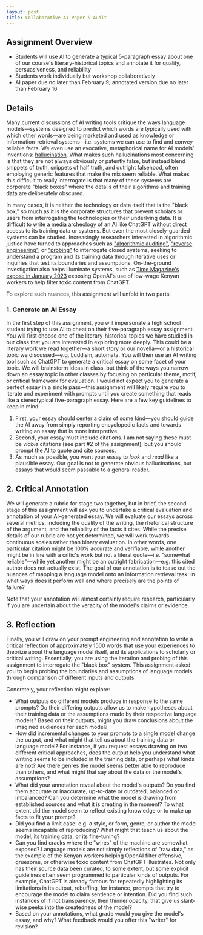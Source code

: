 ```yaml
---
layout: post
title: Collaborative AI Paper & Audit
---
```


## Assignment Overview

+ Students will use AI to generate a typical 5-paragraph essay about one of our course's literary-historical topics and annotate it for quality, persuasiveness, and reliability
+ Students work individually but workshop collaboratively
+ AI paper due no later than February 9; annotated version due no later than February 16


## Details

Many current discussions of AI writing tools critique the ways language models—systems designed to predict which words are typically used with which other words—are being marketed and used as knowledge or information-retrieval systems—i.e. systems we can use to find and convey reliable facts. We even use an evocative, metaphorical name for AI models' inventions: [hallucination](https://en.wikipedia.org/wiki/Hallucination_(artificial_intelligence)). What makes such hallucinations most concerning is that they are not always obviously or patently false, but instead blend snippets of truth, snippets of half truth, and outright falsehood, often employing generic features that make the mix seem reliable. What makes this difficult to really interrogate is that many of these systems are corporate "black boxes" where the details of their algorithms and training data are deliberately obscured. 

In many cases, it is neither the technology or data itself that is the "black box," so much as it is the corporate structures that prevent scholars or users from interrogating the technologies or their underlying data. It is difficult to write a [media archeology](http://www.digitalhumanities.org/dhq/vol/15/4/000578/000578.html) of an AI like ChatGPT without direct access to its training data or systems. But even the most closely-guarded systems can be studied. Increasingly researchers interested in algorithmic justice have turned to approaches such as ["algorithmic auditing"](https://personalization.ccs.neu.edu/), ["reverse engineering"](https://arxiv.org/abs/1711.01768), or ["probing"](https://thegradient.pub/othello/) to interrogate closed systems, seeking to understand a program and its training data through iterative uses or inquiries that test its boundaries and assumptions. On-the-ground investigation also helps illuminate systems, such as [Time Magazine's expose in January 2023](https://time.com/6247678/openai-chatgpt-kenya-workers/) exposing OpenAI's use of low-wage Kenyan workers to help filter toxic content from ChatGPT. 

To explore such nuances, this assignment will unfold in two parts:

### 1. Generate an AI Essay

In the first step of this assignment, you will impersonate a high school student trying to use AI to cheat on their five-paragraph essay assignment. You will first choose one of the literary-historical topics we have studied in our class that you are interested in exploring more deeply. This could be a literary work we read together—a short story or our novella—or a historical topic we discussed—e.g. Luddism, automata. You will then use an AI writing tool such as ChatGPT to generate a critical essay on some facet of your topic. We will brainstorm ideas in class, but think of the ways you narrow down an essay topic in other classes by focusing on particular theme, motif, or critical framework for evaluation. I would not expect you to generate a perfect essay in a single pass—this assignment will likely require you to iterate and experiment with prompts until you create something that reads like a stereotypical five-paragraph essay. Here are a few key guidelines to keep in mind:

1. First, your essay should center a claim of some kind—you should guide the AI away from simply reporting encyclopedic facts and towards writing an essay that is more interpretive. 
2. Second, your essay must include citations. I am not saying these must be _viable_ citations (see part #2 of the assignment), but you should prompt the AI to quote and cite sources. 
3. As much as possible, you want your essay to _look_ and _read_ like a plausible essay. Our goal is not to generate obvious hallucinations, but essays that would seem passable to a general reader.

## 2. Critical Annotation

We will generate a rubric for stage two together, but in brief, the second stage of this assignment will ask you to undertake a critical evaluation and annotation of your AI-generated essay. We will evaluate our essays across several metrics, including the quality of the writing, the rhetorical structure of the argument, and the reliability of the facts it cites. While the precise details of our rubric are not yet determined, we will work towards continuous scales rather than binary evaluation. In other words, one particular citation might be 100% accurate and verifiable, while another might be in line with a critic's work but not a literal quote—i.e. "somewhat reliable"—while yet another might be an outright fabrication—e.g. this cited author does not actually exist. The goal of our annotation is to tease out the nuances of mapping a language model onto an information retrieval task: in what ways does it perform well and where precisely are the points of failure?

Note that your annotation will almost certainly require research, particularly if you are uncertain about the veracity of the model's claims or evidence. 

## 3. Reflection

Finally, you will draw on your prompt engineering and annotation to write a critical reflection of approximately 1500 words that use your experiences to theorize about the language model itself, and its applications to scholarly or critical writing. Essentially, you are using the iteration and probing of this assignment to interrogate the "black box" system. This assignment asked you to begin probing the boundaries and assumptions of language models through comparison of different inputs and outputs. 

Concretely, your reflection might explore:

+ What outputs do different models produce in response to the same prompts? Do their differing outputs allow us to make hypotheses about their training data or the assumptions made by their respective language models? Based on their outputs, might you draw conclusions about the imagined audiences for each model?
+ How did incremental changes to your prompts to a single model change the output, and what might that tell us about the training data or language model? For instance, if you request essays drawing on two different critical approaches, does the output help you understand what writing seems to be included in the training data, or perhaps what kinds are not? Are there genres the model seems better able to reproduce than others, and what might that say about the data or the model's assumptions?
+ What did your annotation reveal about the model's outputs? Do you find them accurate or inaccurate, up-to-date or outdated, balanced or imbalanced? Can you determine what the model is drawing from established sources and what it is creating in the moment? To what extent did the model seem to reflect existing knowledge or to make up facts to fit your prompt?
+ Did you find a limit case: e.g. a style, or form, genre, or author the model seems incapable of reproducing? What might that teach us about the model, its training data, or its fine-tuning?
+ Can you find cracks where the "wires" of the machine are somewhat exposed? Language models are not simply reflections of "raw data," as the example of the Kenyan workers helping OpenAI filter offensive, gruesome, or otherwise toxic content from ChatGPT illustrates. Not only has their source data been curated, to some extent, but some explicit guidelines often seem programmed to particular kinds of outputs. For example, ChatGPT is already famous for repeatedly highlighting its limitations in its output, rebuffing, for instance, prompts that try to encourage the model to claim sentience or intention. Did you find such instances of if not transparency, then thinner opacity, that give us slant-wise peeks into the createdness of the model?
+ Based on your annotations, what grade would you give the model's essay, and why? What feedback would you offer this "writer" for revision?


